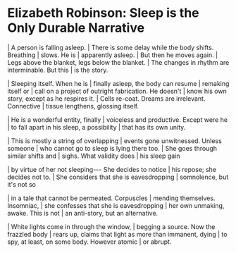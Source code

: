
# Elizabeth Robinson: Sleep is the Only Durable Narrative



| A person is falling asleep.
| There is some delay while the body shifts. Breathing
| slows. He is
| apparently asleep.
| But then he moves again.
| Legs above the blanket, legs below the blanket.
| The changes in rhythm are interminable. But this
| is the story.

| Sleeping itself. When he is
| finally asleep, the body can resume
| remaking itself or
| call on a project of outright fabrication. He doesn\'t
| know his own story, except as he respires it.
| Cells re-coat. Dreams are irrelevant. Connective
| tissue lengthens, glossing itself.

| He is a wonderful entity, finally
| voiceless and productive. Except were he
| to fall apart in his sleep, a possibility
| that has its own unity.

| This is mostly a string of overlapping
| events gone unwitnessed. Unless someone
| who cannot go to sleep is lying there too.
| She goes through similar shifts and
| sighs. What validity does
| his sleep gain

| by virtue of her not sleeping--- She decides to notice
| his repose; she decides not to.
| She considers that she is eavesdropping
| somnolence, but it\'s not so

| in a tale that cannot be permeated. Corpuscles
| mending themselves. Insomniac,
| she confesses that she is eavesdropping
| her own unmaking, awake. This is not
| an anti-story, but an alternative.

| White lights come in through the window,
| begging a source. Now the frazzled body
| rears up, claims that light as more than immanent, dying
| to spy, at least, on some body. However atomic
| or abrupt.


